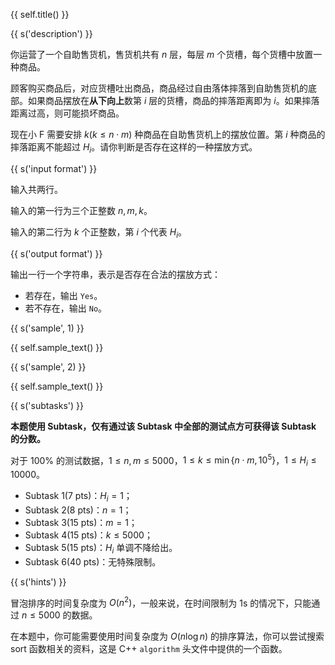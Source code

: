 {{ self.title() }}

{{ s('description') }}

你运营了一个自助售货机，售货机共有 $n$ 层，每层 $m$ 个货槽，每个货槽中放置一种商品。

顾客购买商品后，对应货槽吐出商品，商品经过自由落体摔落到自助售货机的底部。如果商品摆放在**从下向上**数第 $i$ 层的货槽，商品的摔落距离即为 $i$。如果摔落距离过高，则可能损坏商品。

现在小 F 需要安排 $k(k \le n \cdot m)$ 种商品在自助售货机上的摆放位置。第 $i$ 种商品的摔落距离不能超过 $H_i$。请你判断是否存在这样的一种摆放方式。

{{ s('input format') }}

输入共两行。

输入的第一行为三个正整数 $n,m,k$。

输入的第二行为 $k$ 个正整数，第 $i$ 个代表 $H_i$。

{{ s('output format') }}

输出一行一个字符串，表示是否存在合法的摆放方式：

- 若存在，输出 `Yes`。
- 若不存在，输出 `No`。

{{ s('sample', 1) }}

{{ self.sample_text() }}

{{ s('sample', 2) }}

{{ self.sample_text() }}

{{ s('subtasks') }}

**本题使用 Subtask，仅有通过该 Subtask 中全部的测试点方可获得该 Subtask 的分数。**

对于 $100\%$ 的测试数据，$1 \le n,m \le 5000$，$1 \le k \le \min\{n\cdot m,10^5\}$，$1 \le H_i \le 10000$。

- Subtask 1(7 pts)：$H_i = 1$；
- Subtask 2(8 pts)：$n = 1$；
- Subtask 3(15 pts)：$m = 1$；
- Subtask 4(15 pts)：$k \le 5000$；
- Subtask 5(15 pts)：$H_i$ 单调不降给出。
- Subtask 6(40 pts)：无特殊限制。

 {{ s('hints') }}

冒泡排序的时间复杂度为 $O(n^2)$，一般来说，在时间限制为 1s 的情况下，只能通过 $n \le 5000$ 的数据。

在本题中，你可能需要使用时间复杂度为 $O(n \log n)$ 的排序算法，你可以尝试搜索 sort 函数相关的资料，这是 C++ `algorithm` 头文件中提供的一个函数。